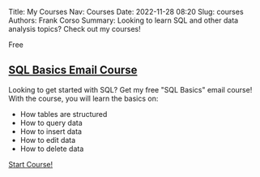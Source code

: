 Title: My Courses
Nav: Courses
Date: 2022-11-28 08:20
Slug: courses
Authors: Frank Corso
Summary: Looking to learn SQL and other data analysis topics? Check out my courses!

<div class="grid">
    <article class="post">
        <span class="tag">Free</span>
        <h2 class="title is-4 mt-0"><a href="https://frankcorso.dev/pages/sql-basics-email-course.html" rel="bookmark">SQL Basics Email Course</a></h2>
        <div class="summary">
            <p>Looking to get started with SQL? Get my free "SQL Basics" email course! With the course, you will learn the basics on:</p>
            <ul>
                <li>How tables are structured</li>
                <li>How to query data</li>
                <li>How to insert data</li>
                <li>How to edit data</li>
                <li>How to delete data</li>
            </ul>
        </div>
        <div class="card-footer"><a href="https://frankcorso.dev/pages/sql-basics-email-course.html" rel="bookmark" class="card-footer-item">Start Course!</a></div>
    </article>
</div>